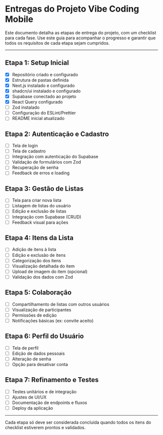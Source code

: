# Entregas do Projeto Vibe Coding Mobile

Este documento detalha as etapas de entrega do projeto, com um checklist para cada fase. Use este guia para acompanhar o progresso e garantir que todos os requisitos de cada etapa sejam cumpridos.

---

## Etapa 1: Setup Inicial
- [x] Repositório criado e configurado
- [x] Estrutura de pastas definida
- [x] Next.js instalado e configurado
- [x] shadcn/ui instalado e configurado
- [x] Supabase conectado ao projeto
- [x] React Query configurado
- [ ] Zod instalado
- [ ] Configuração do ESLint/Prettier
- [ ] README inicial atualizado

## Etapa 2: Autenticação e Cadastro
- [ ] Tela de login
- [ ] Tela de cadastro
- [ ] Integração com autenticação do Supabase
- [ ] Validação de formulários com Zod
- [ ] Recuperação de senha
- [ ] Feedback de erros e loading

## Etapa 3: Gestão de Listas
- [ ] Tela para criar nova lista
- [ ] Listagem de listas do usuário
- [ ] Edição e exclusão de listas
- [ ] Integração com Supabase (CRUD)
- [ ] Feedback visual para ações

## Etapa 4: Itens da Lista
- [ ] Adição de itens à lista
- [ ] Edição e exclusão de itens
- [ ] Categorização dos itens
- [ ] Visualização detalhada do item
- [ ] Upload de imagem do item (opcional)
- [ ] Validação dos dados com Zod

## Etapa 5: Colaboração
- [ ] Compartilhamento de listas com outros usuários
- [ ] Visualização de participantes
- [ ] Permissões de edição
- [ ] Notificações básicas (ex: convite aceito)

## Etapa 6: Perfil do Usuário
- [ ] Tela de perfil
- [ ] Edição de dados pessoais
- [ ] Alteração de senha
- [ ] Opção para desativar conta

## Etapa 7: Refinamento e Testes
- [ ] Testes unitários e de integração
- [ ] Ajustes de UI/UX
- [ ] Documentação de endpoints e fluxos
- [ ] Deploy da aplicação

---

Cada etapa só deve ser considerada concluída quando todos os itens do checklist estiverem prontos e validados.
